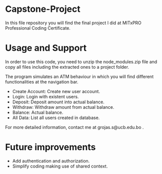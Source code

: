 # Capstone-Project
<html>
  <p>In this file repository you will find the final project I did at MITxPRO Professional Coding Certificate. </p>
  
  <h1> Usage and Support </h1>
    <p>In order to use this code, you need to unzip the node_modules.zip file and copy all files including the extracted ones to a project folder.</p>
    <p> The program simulates an ATM behaviour in which you will find different functionalities at the navigation bar.</p>
      <ul>
        <li>Create Account: Create new user account.</li>
        <li>Login: Login with existent users.</li>
        <li>Deposit: Deposit amount into actual balance.</li>
        <li>Withdraw: Withdraw amount from actual balance.</li>
        <li>Balance: Actual balance.</li>
        <li>All Data: List all users created in database.</li>
      </ul>
  
   <p>For more detailed information, contact me at grojas.s@ucb.edu.bo .</p>
  <h1> Future improvements </h1>
    <p> 
      <ul>
        <li>Add authentication and authorization.</li>
        <li>Simplify coding making use of shared context.</li>
      </ul>
    </p>
</html>

